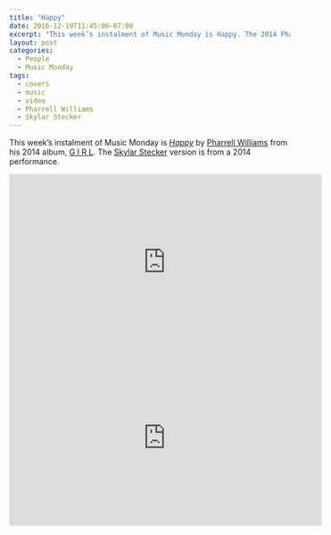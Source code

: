 ```yaml
---
title: "Happy"
date: 2016-12-19T11:45:00-07:00
excerpt: "This week’s instalment of Music Monday is Happy. The 2014 Pharrell Williams original and a 2014 cover by Skylar Stecker."
layout: post
categories:
  - People
  - Music Monday
tags:
  - covers
  - music
  - video
  - Pharrell Williams
  - Skylar Stecker
---
```

This week’s instalment of Music Monday is [_Happy_](https://en.wikipedia.org/wiki/Happy_(Pharrell_Williams_song)) by [Pharrell Williams](http://pharrellwilliams.com/) from his 2014 album, [G&#160;I&#160;R&#160;L](https://en.wikipedia.org/wiki/Girl_(Pharrell_Williams_album)). The [Skylar Stecker](http://www.skylarstecker.com/) version is from a 2014 performance.

<div class="video-container">
  <iframe width="560" height="315" src="https://www.youtube.com/embed/ZbZSe6N_BXs" frameborder="0" allowfullscreen></iframe>
</div>

<div class="video-container">
  <iframe width="560" height="315" src="https://www.youtube.com/embed/nl1V6DmZh4A" frameborder="0" allowfullscreen></iframe>
</div>
